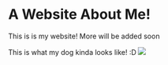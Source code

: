# A Website About Me! 
This is is my website! More will be added soon

This is what my dog kinda looks like! :D
![](https://www.rover.com/blog/wp-content/uploads/2019/09/Labradoodle-min-1.jpg)

